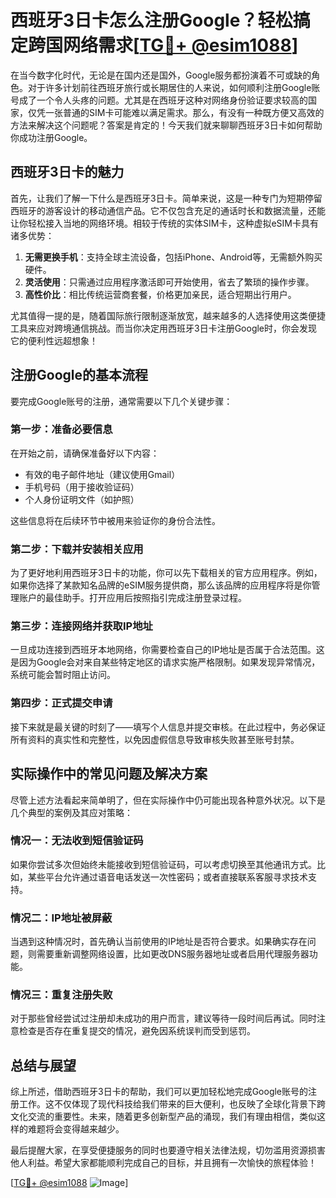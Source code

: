 # 西班牙3日卡怎么注册Google？轻松搞定跨国网络需求[[TG💪+ @esim1088](https://t.me/s/esim1088)]

在当今数字化时代，无论是在国内还是国外，Google服务都扮演着不可或缺的角色。对于许多计划前往西班牙旅行或长期居住的人来说，如何顺利注册Google账号成了一个令人头疼的问题。尤其是在西班牙这种对网络身份验证要求较高的国家，仅凭一张普通的SIM卡可能难以满足需求。那么，有没有一种既方便又高效的方法来解决这个问题呢？答案是肯定的！今天我们就来聊聊西班牙3日卡如何帮助你成功注册Google。

## 西班牙3日卡的魅力

首先，让我们了解一下什么是西班牙3日卡。简单来说，这是一种专门为短期停留西班牙的游客设计的移动通信产品。它不仅包含充足的通话时长和数据流量，还能让你轻松接入当地的网络环境。相较于传统的实体SIM卡，这种虚拟eSIM卡具有诸多优势：

1. **无需更换手机**：支持全球主流设备，包括iPhone、Android等，无需额外购买硬件。
2. **灵活使用**：只需通过应用程序激活即可开始使用，省去了繁琐的操作步骤。
3. **高性价比**：相比传统运营商套餐，价格更加亲民，适合短期出行用户。

尤其值得一提的是，随着国际旅行限制逐渐放宽，越来越多的人选择使用这类便捷工具来应对跨境通信挑战。而当你决定用西班牙3日卡注册Google时，你会发现它的便利性远超想象！

## 注册Google的基本流程

要完成Google账号的注册，通常需要以下几个关键步骤：

### 第一步：准备必要信息
在开始之前，请确保准备好以下内容：
- 有效的电子邮件地址（建议使用Gmail）
- 手机号码（用于接收验证码）
- 个人身份证明文件（如护照）

这些信息将在后续环节中被用来验证你的身份合法性。

### 第二步：下载并安装相关应用
为了更好地利用西班牙3日卡的功能，你可以先下载相关的官方应用程序。例如，如果你选择了某款知名品牌的eSIM服务提供商，那么该品牌的应用程序将是你管理账户的最佳助手。打开应用后按照指引完成注册登录过程。

### 第三步：连接网络并获取IP地址
一旦成功连接到西班牙本地网络，你需要检查自己的IP地址是否属于合法范围。这是因为Google会对来自某些特定地区的请求实施严格限制。如果发现异常情况，系统可能会暂时阻止访问。

### 第四步：正式提交申请
接下来就是最关键的时刻了——填写个人信息并提交审核。在此过程中，务必保证所有资料的真实性和完整性，以免因虚假信息导致审核失败甚至账号封禁。

## 实际操作中的常见问题及解决方案

尽管上述方法看起来简单明了，但在实际操作中仍可能出现各种意外状况。以下是几个典型的案例及其应对策略：

### 情况一：无法收到短信验证码
如果你尝试多次但始终未能接收到短信验证码，可以考虑切换至其他通讯方式。比如，某些平台允许通过语音电话发送一次性密码；或者直接联系客服寻求技术支持。

### 情况二：IP地址被屏蔽
当遇到这种情况时，首先确认当前使用的IP地址是否符合要求。如果确实存在问题，则需要重新调整网络设置，比如更改DNS服务器地址或者启用代理服务器功能。

### 情况三：重复注册失败
对于那些曾经尝试过注册却未成功的用户而言，建议等待一段时间后再试。同时注意检查是否存在重复提交的情况，避免因系统误判而受到惩罚。

## 总结与展望

综上所述，借助西班牙3日卡的帮助，我们可以更加轻松地完成Google账号的注册工作。这不仅体现了现代科技给我们带来的巨大便利，也反映了全球化背景下跨文化交流的重要性。未来，随着更多创新型产品的涌现，我们有理由相信，类似这样的难题将会变得越来越少。

最后提醒大家，在享受便捷服务的同时也要遵守相关法律法规，切勿滥用资源损害他人利益。希望大家都能顺利完成自己的目标，并且拥有一次愉快的旅程体验！

[[TG💪+ @esim1088](https://t.me/s/esim1088) ![Image](https://i.postimg.cc/4NQfJmqS/Snipaste-2025-05-13-00-14-12.png)]
